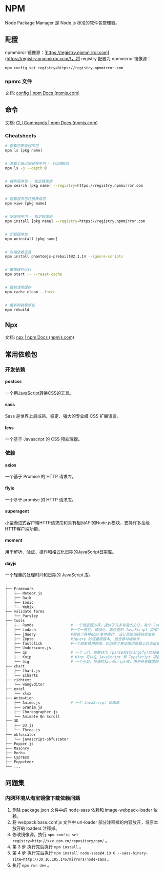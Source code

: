 # NPM


Node Package Manager 是 Node.js 标准的软件包管理器。


## 配置

npmmirror 镜像源：[https://registry.npmmirror.com](https://registry.npmmirror.com/)，将 registry 配置为 npmmirror 镜像源：

```bash
npm config set registry=https://registry.npmmirror.com

```

### npmrc 文件


文档: [config | npm Docs (npmjs.com)](https://docs.npmjs.com/cli/v9/using-npm/config#npmrc-files)

## 命令


文档: [CLI Commands | npm Docs (npmjs.com)](https://docs.npmjs.com/cli/v9/commands)


### Cheatsheets


```bash
# 查看已安装程序包
npm ls [pkg name]


# 查看全局已安装程序包 - 列出第0层
npm ls -g --depth 0


# 搜索程序包 - 指定镜像源
npm search [pkg name] --registry=https://registry.npmmirror.com


# 查看程序包注册表信息
npm viwe [pkg name]


# 安装程序包 - 指定镜像源
npm install [pkg name] --registry=https://registry.npmmirror.com


# 卸载程序包
npm uninstall [pkg name]


# 忽略依赖安装
npm install phantomjs-prebuilt@2.1.14 --ignore-scripts


# 重置缓存运行
npm start -- --reset-cache


# 强制清除缓存
npm cache clean --force


# 重新构建程序包
npm rebuild
```


## Npx

文档:  [npx | npm Docs (npmjs.com)](https://docs.npmjs.com/cli/v9/commands/npx)


## 常用依赖包


### 开发依赖


#### postcss


一个用JavaScript转换CSS的工具。


#### sass


Sass 是世界上最成熟、稳定、强大的专业级 CSS 扩展语言。


#### less


一个基于 Javascript 的 CSS 预处理器。



### 依赖


#### axios


一个基于 Promise 的 HTTP 请求库。


#### flyio


一个基于 promise 的 HTTP 请求库。


#### superagent


小型渐进式客户端HTTP请求库和具有相同API的Node.js模块，支持许多高级HTTP客户端功能。


#### moment


用于解析、验证、操作和格式化日期的JavaScript日期库。


#### dayjs


一个轻量的处理时间和日期的 JavaScript 库。


```bash
.
├── Framework
│   ├── Meteor.js
│   ├── Qwik
│   ├── Ionic
│   └── Webix
├── validate forms
│   └── Parsley
├── tools
│   ├── Ramda                 # 一个很重要的库，提供了许多有用的方法，每个 JavaScript 程序员都应该掌握这个工具
│   ├── Lodash                #一个一致性、模块化、高性能的 JavaScript 实用工具库
│   ├── jQuery                #封装了各种dom/事件操作, 设计思想值得研究借鉴
│   ├── Zepto                 #jquery 的轻量级版本, 适合移动端操作
│   ├── fastclick             #一个简单易用的库，它消除了移动端浏览器上的点击和触发一个 click 事件之间的 300ms 的延迟。
│   ├── Underscore.js
│   ├── qs                    # 一个 url 参数转化 (parse和stringify)的轻量级 js 库
│   ├── Knip                  # Kinp 可以在 JavaScript 和 TypeScript 项目中寻找未使用的文件、依赖和导出，并移除掉
│   └── big                   # 一个小型，快速的JavaScript库，用于任意精度的十进制算术运算
├── chart
│   ├── Chart.js
│   └── ECharts
├── richtext
│   └── wangEditor
├── excel
│   └── xlsx
├── Animation
│   ├── Anime.js              # 一个 JavaScript 动画库
│   ├── Granim.js
│   ├── Choreographer.js
│   └── Animate On Scroll
├── 3D
│   ├── D3.js
│   └── Three.js
├── obfuscator
│   └── javascript-obfuscator
├── Popper.js
├── Masonry
├── Mocha
├── Cypress
├── Puppeteer
└── ...
```


## 问题集


### 内网环境从淘宝镜像下载依赖问题


1. 删除 package.json 文件中的 node-sass 依赖和 image-webpack-loader 依赖。
2. 将 webpack.base.conf.js 文件中 url-loader 部分注释掉的内容放开，将原本放开的 loaders 注释掉。
3. 修改镜像源，执行 `npm config set registry=http://xxx.com.cn/repository/npm/` 。
4. 第 3 步 执行完后执行 `npm install` 。
5. 第 4 步 执行完后执行 `npm install node-sass@4.10.0 --sass-binary-site=http://30.16.105.146/mirrors/node-sass` 。
6. 执行 `npm run dev` 。

